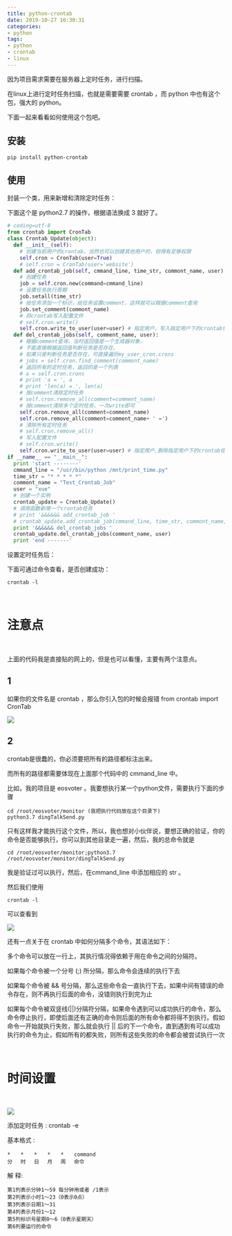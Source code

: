 ```yaml
---
title: python-crontab
date: 2019-10-27 16:30:31
categories:
- python
tags:
- python
- crontab
- linux
---
```

因为项目需求需要在服务器上定时任务，进行扫描。

<!-- more -->

在linux上进行定时任务扫描，也就是需要需要 crontab ，而 python 中也有这个包，强大的 python。

下面一起来看看如何使用这个包吧。

## 安装

	pip install python-crontab
	
## 使用

封装一个类，用来新增和清除定时任务：

下面这个是 python2.7 的操作，根据语法换成 3 就好了。

```python
# coding=utf-8
from crontab import CronTab
class Crontab_Update(object):
  def __init__(self):
    # 创建当前用户的crontab，当然也可以创建其他用户的，但得有足够权限
    self.cron = CronTab(user=True)
    # self.cron = CronTab(user='website')
  def add_crontab_job(self, cmmand_line, time_str, commont_name, user):
    # 创建任务
    job = self.cron.new(command=cmmand_line)
    # 设置任务执行周期
    job.setall(time_str)
    # 给任务添加一个标识，给任务设置comment，这样就可以根据comment查询
    job.set_comment(commont_name)
    # 将crontab写入配置文件
    # self.cron.write()
    self.cron.write_to_user(user=user) # 指定用户，写入指定用户下的crontab任务
  def del_crontab_jobs(self, comment_name, user):
    # 根据comment查询，当时返回值是一个生成器对象，
    # 不能直接根据返回值判断任务是否存在，
    # 如果只是判断任务是否存在，可直接遍历my_user_cron.crons
    # jobs = self.cron.find_comment(commont_name)
    # 返回所有的定时任务，返回的是一个列表
    # a = self.cron.crons
    # print 'a = ', a
    # print 'len(a) = ', len(a)
    # 按comment清除定时任务
    # self.cron.remove_all(comment=comment_name)
    # 按comment清除多个定时任务，一次write即可
    self.cron.remove_all(comment=comment_name)
    self.cron.remove_all(comment=comment_name+ ' =')
    # 清除所有定时任务
    # self.cron.remove_all()
    # 写入配置文件
    # self.cron.write()
    self.cron.write_to_user(user=user) # 指定用户,删除指定用户下的crontab任务
if __name__ == "__main__":
  print 'start --------'
  cmmand_line = "/usr/bin/python /mnt/print_time.py"
  time_str = "* * * * *"
  commont_name = "Test_Crontab_Job"
  user = "xue"
  # 创建一个实例
  crontab_update = Crontab_Update()
  # 调用函数新增一个crontab任务
  # print '&&&&&& add_crontab_job '
  # crontab_update.add_crontab_job(cmmand_line, time_str, commont_name, user)
  print '&&&&&& del_crontab_jobs '
  crontab_update.del_crontab_jobs(commont_name, user)
  print 'end -------'
```


设置定时任务后：

下面可通过命令查看，是否创建成功：

	crontab -l

<br/>

# 注意点

<br/>

上面的代码我是直接贴的网上的，但是也可以看懂，主要有两个注意点。

## 1

如果你的文件名是 crontab ，那么你引入包的时候会报错 from crontab import CronTab

![](/images/python/61_1.png)

## 2

crontab是很蠢的，你必须要把所有的路径都标注出来。

而所有的路径都需要体现在上面那个代码中的 cmmand_line 中。

比如，我的项目是 eosvoter 。我要想执行某一个python文件，需要执行下面的步骤

	cd /root/eosvoter/monitor (我把执行代码放在这个目录下)
	python3.7 dingTalkSend.py
	
只有这样我才能执行这个文件，所以，我也想对小伙伴说，要想正确的验证，你的命令是否能够执行，你可以到其他目录走一遍，然后，我的总命令就是

	cd /root/eosvoter/monitor;python3.7 /root/eosvoter/monitor/dingTalkSend.py
	
我是验证过可以执行，然后，在cmmand_line 中添加相应的 str 。

然后我们使用 

	crontab -l
	
可以查看到

![](/images/python/61_0.png)

还有一点关于在 crontab 中如何分隔多个命令，其语法如下：

多个命令可以放在一行上，其执行情况得依赖于用在命令之间的分隔符。

如果每个命令被一个分号 (;) 所分隔，那么命令会连续的执行下去

如果每个命令被 && 号分隔，那么这些命令会一直执行下去，如果中间有错误的命令存在，则不再执行后面的命令，没错则执行到完为止

如果每个命令被双竖线(||)分隔符分隔，如果命令遇到可以成功执行的命令，那么命令停止执行，即使后面还有正确的命令则后面的所有命令都将得不到执行。假如命令一开始就执行失败，那么就会执行 || 后的下一个命令，直到遇到有可以成功执行的命令为止，假如所有的都失败，则所有这些失败的命令都会被尝试执行一次

<br/>

# 时间设置

<br/>

![](/images/python/61_2.png)

添加定时任务 : crontab -e

基本格式 : 

	*　　*　　*　　*　　*　　command 
	分　 时　 日　 月　 周　 命令 
	
解 释: 

	第1列表示分钟1～59 每分钟用或者 /1表示 
	第2列表示小时1～23（0表示0点） 
	第3列表示日期1～31 
	第4列表示月份1～12 
	第5列标识号星期0～6（0表示星期天） 
	第6列要运行的命令
